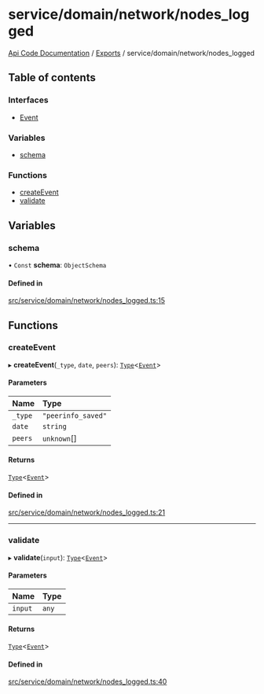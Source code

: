 # service/domain/network/nodes\_logged
 
[Api Code Documentation](../README.md) / [Exports](../modules.md) / service/domain/network/nodes\_logged

## Table of contents

### Interfaces

- [Event](../interfaces/service_domain_network_nodes_logged.Event.md)

### Variables

- [schema](service_domain_network_nodes_logged.md#schema)

### Functions

- [createEvent](service_domain_network_nodes_logged.md#createevent)
- [validate](service_domain_network_nodes_logged.md#validate)

## Variables

### schema

• `Const` **schema**: `ObjectSchema`

#### Defined in

[src/service/domain/network/nodes_logged.ts:15](https://github.com/openkfw/TruBudget/blob/f6ee764/api/src/service/domain/network/nodes_logged.ts#L15)

## Functions

### createEvent

▸ **createEvent**(`_type`, `date`, `peers`): [`Type`](result.md#type)<[`Event`](../interfaces/service_domain_network_nodes_logged.Event.md)\>

#### Parameters

| Name | Type |
| :------ | :------ |
| `_type` | ``"peerinfo_saved"`` |
| `date` | `string` |
| `peers` | `unknown`[] |

#### Returns

[`Type`](result.md#type)<[`Event`](../interfaces/service_domain_network_nodes_logged.Event.md)\>

#### Defined in

[src/service/domain/network/nodes_logged.ts:21](https://github.com/openkfw/TruBudget/blob/f6ee764/api/src/service/domain/network/nodes_logged.ts#L21)

___

### validate

▸ **validate**(`input`): [`Type`](result.md#type)<[`Event`](../interfaces/service_domain_network_nodes_logged.Event.md)\>

#### Parameters

| Name | Type |
| :------ | :------ |
| `input` | `any` |

#### Returns

[`Type`](result.md#type)<[`Event`](../interfaces/service_domain_network_nodes_logged.Event.md)\>

#### Defined in

[src/service/domain/network/nodes_logged.ts:40](https://github.com/openkfw/TruBudget/blob/f6ee764/api/src/service/domain/network/nodes_logged.ts#L40)
